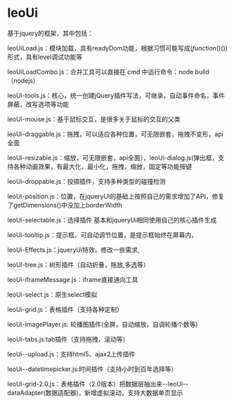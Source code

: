 leoUi
=====
基于jquery的框架，其中包括：

leoUiLoad.js：模块加载，具有readyDom功能，根据习惯可能写成$(function($)())形式，具有level调试功能等

leoUiLoadCombo.js：合并工具可以直接在 cmd 中运行命令：node build（nodejs）

leoUi-tools.js：核心，统一创建jQuery插件写法，可继承，自动事件命名，事件屏蔽，改写选项等功能

leoUi-mouse.js：基于鼠标交互，是很多关于鼠标的交互的父类

leoUi-draggable.js：拖拽，可以适应各种位置，可无限嵌套，拖拽不变形，api全面

leoUi-resizable.js：缩放，可无限嵌套，api全面），leoUi-dialog.js(弹出框，支持各种动画效果，有最大化，最小化，拖拽，缩放，固定等功能按键

leoUi-droppable.js：投掷插件，支持多种类型的碰撞检测

leoUi-position.js：位置，在jqueryUI的基础上按照自己的需求增加了API，修复了getDimensions()中没加上borderWidth

leoUi-selectable.js：选择插件 基本和jqueryUi相同使用自己的核心插件生成

leoUi-tooltip.js：提示框，可自动调节位置，是提示框始终在屏幕内，

leoUi-Effects.js：jqueryUi特效，修改一些需求,

leoUI-tree.js：树形插件（自动折叠，拖放,多选等）

leoUi-iframeMessage.js：iframe直接通向工具

leoUi-select.js：原生select模拟

leoUi-grid.js：表格插件（支持各种定制）

leoUi-imagePlayer.js: 轮播图插件(全屏，自动缩放，自调轮播个数等)

leoUi-tabs.js:tab插件（支持拖拽，滚动等）

leoUi--upload.js：支持html5、ajax2上传插件

leoUi--datetimepicker.js:时间插件（支持小时到百年选择等）

leoUi-grid-2.0.js：表格插件（2.0版本）把数据层抽出来--leoUi--dataAdapter(数据适配器)，新增虚拟滚动，支持大数据单页显示
